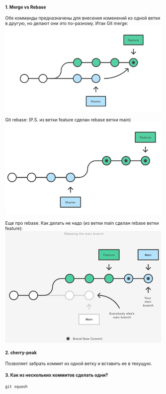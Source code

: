#### 1. Merge vs Rebase
Обе комманды предназначены для внесения изменений из одной ветки в другую, но делают они это по-разному.
 Итак 
Git merge: 
![alt-текст](https://github.com/Primisen/interview/blob/master/pictures/git-merge.png "merge")

Git rebase: 
(P.S. из ветки feature сделан rebase ветки main)
![alt-текст](https://github.com/Primisen/interview/blob/master/pictures/git-rebase.png "rebase")

Еще про rebase.
Как делать не надо (из ветки main сделан rebase ветки feature):
![alt-текст](https://github.com/Primisen/interview/blob/master/pictures/git-rebase-BAD-practice.png "так делать не надо")


#### 2. cherry-peak
Позволяет забрать коммит из одной ветку и вставить ее в текущую. 

#### 3. Как из нескольких коммитов сделать одни? 
`git squash`
